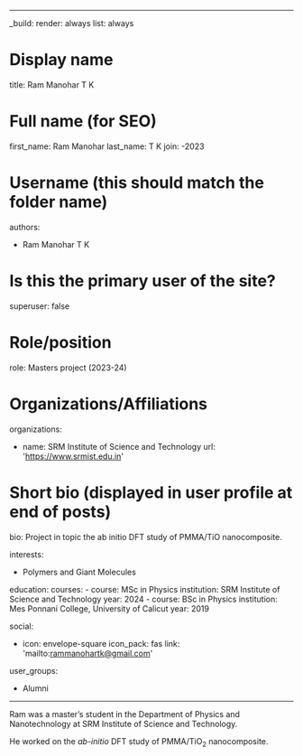 ﻿---

_build:
  render: always
  list: always

# Display name
title: Ram Manohar T K

# Full name (for SEO)
first_name: Ram Manohar
last_name: T K
join: -2023

# Username (this should match the folder name)
authors:
  - Ram Manohar T K

# Is this the primary user of the site?
superuser: false

# Role/position
role: Masters project (2023-24)

# Organizations/Affiliations
organizations:
  - name: SRM Institute of Science and Technology
    url: 'https://www.srmist.edu.in'

# Short bio (displayed in user profile at end of posts)
bio: Project in  topic the ab initio DFT study of PMMA/TiO
 nanocomposite.

interests:
  - Polymers and Giant Molecules

education:
  courses:
    - course: MSc in Physics
      institution: SRM Institute of Science and Technology
      year: 2024
    - course: BSc in Physics
      institution: Mes Ponnani College, University of Calicut
      year: 2019

social:
  - icon: envelope-square
    icon_pack: fas
    link: 'mailto:rammanohartk@gmail.com'

user_groups:
  - Alumni
---
Ram was a master’s student in the Department of Physics and Nanotechnology at SRM Institute of Science and Technology.

He worked on the _ab-initio_ DFT study of PMMA/TiO$_\mathsf{2}$ nanocomposite.
